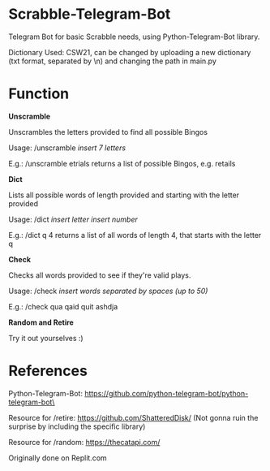 # Scrabble-Telegram-Bot
 Telegram Bot for basic Scrabble needs, using Python-Telegram-Bot library.
 
 Dictionary Used: CSW21, can be changed by uploading a new dictionary (txt format, separated by \n) and changing the path in main.py
 
 
# Function

 **Unscramble**
 
 Unscrambles the letters provided to find all possible Bingos
 
 Usage: /unscramble *insert 7 letters*
 
 E.g.: /unscramble etrials returns a list of possible Bingos, e.g. retails
 
 
 **Dict**
 
 Lists all possible words of length provided and starting with the letter provided
 
 Usage: /dict *insert letter* *insert number*
 
 E.g.: /dict q 4 returns a list of all words of length 4, that starts with the letter q
 
 
 **Check**
 
 Checks all words provided to see if they're valid plays.
 
 Usage: /check *insert words separated by spaces (up to 50)*
 
 E.g.: /check qua qaid quit ashdja

 
 **Random and Retire**
 
 Try it out yourselves :)


# References

Python-Telegram-Bot: https://github.com/python-telegram-bot/python-telegram-bot\

Resource for /retire: https://github.com/ShatteredDisk/ (Not gonna ruin the surprise by including the specific library)

Resource for /random: https://thecatapi.com/

Originally done on Replit.com
